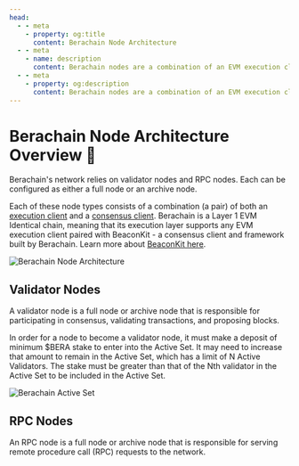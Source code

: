 ```yaml
---
head:
  - - meta
    - property: og:title
      content: Berachain Node Architecture
  - - meta
    - name: description
      content: Berachain nodes are a combination of an EVM execution client and BeaconKit consensus client.
  - - meta
    - property: og:description
      content: Berachain nodes are a combination of an EVM execution client and BeaconKit consensus client.
---
```


# Berachain Node Architecture Overview 📓

Berachain's network relies on validator nodes and RPC nodes. Each can be configured as either a full node or an archive node.

Each of these node types consists of a combination (a pair) of both an [execution client](/learn/help/glossary#execution-client) and a [consensus client](/learn/help/glossary#consensus-client). Berachain is a Layer 1 EVM Identical chain, meaning that its execution layer supports any EVM execution client paired with BeaconKit - a consensus client and framework built by Berachain. Learn more about [BeaconKit here](/nodes/beaconkit-consensus).

![Berachain Node Architecture](/assets/berachain-node-architecture.png)

## Validator Nodes

A validator node is a full node or archive node that is responsible for participating in consensus, validating transactions, and proposing blocks.

In order for a node to become a validator node, it must make a deposit of minimum $BERA stake to enter into the Active Set. It may need to increase that amount to remain in the Active Set, which has a limit of N Active Validators. The stake must be greater than that of the Nth validator in the Active Set to be included in the Active Set.

![Berachain Active Set](/assets/berachain-active-set.png)

## RPC Nodes

An RPC node is a full node or archive node that is responsible for serving remote procedure call (RPC) requests to the network.
